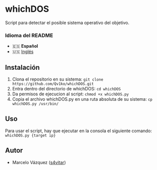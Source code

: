 # whichDOS
Script para detectar el posible sistema operativo del objetivo.

### Idioma del README
* 🇪🇸 **Español**
* 🇺🇸 [Inglés](./README-en.md)

## Instalación
1. Clona el repositorio en su sistema:
`git clone https://github.com/Qv1ko/whichDOS.git`
2. Entra dentro del directorio de whichDOS:
`cd whichDOS`
3. Da permisos de ejecucion al script:
`chmod +x whichDOS.py`
4. Copia el archivo whichDOS.py en una ruta absoluta de su sistema:
`cp whichDOS.py /usr/bin/`

## Uso
Para usar el script, hay que ejecutar en la consola el siguiente comando:
`whichDOS.py {target ip}`

## Autor
* Marcelo Vázquez ([s4vitar](https://github.com/s4vitar))